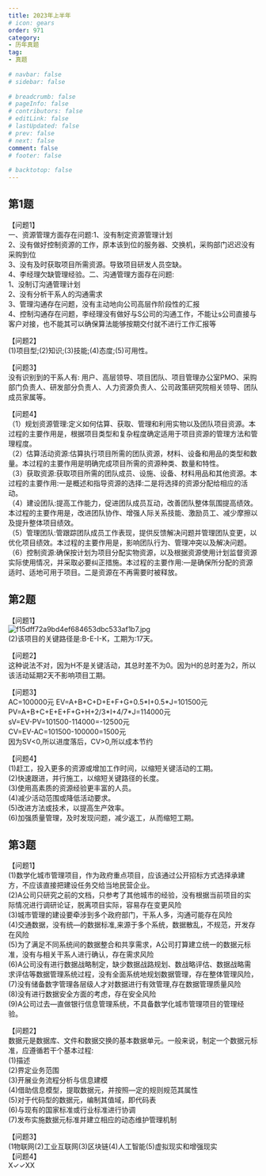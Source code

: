 ```yaml
---  
title: 2023年上半年  
# icon: gears  
order: 971  
category:  
- 历年真题  
tag:  
- 真题  
  
# navbar: false  
# sidebar: false  
  
# breadcrumb: false  
# pageInfo: false  
# contributors: false  
# editLink: false  
# lastUpdated: false  
# prev: false  
# next: false  
comment: false  
# footer: false  
  
# backtotop: false  
---  
```

## 第1题 ##

【问题1】  
一、资源管理方面存在问题:1、没有制定资源管理计划  
2、没有做好控制资源的工作，原本该到位的服务器、交换机，采购部门迟迟没有采购到位  
3、没有及时获取项目所需资源。导致项目研发人员空缺。  
4、李经理欠缺管理经验。二、沟通管理方面存在问题:  
1、没制订沟通管理计划  
2、没有分析干系人的沟通需求  
3、管理沟通存在问题，没有主动地向公司高层作阶段性的汇报  
4、控制沟通存在问题，李经理没有做好与S公司的沟通工作，不能让s公司直接与客户对接，也不能其可以确保算法能够按期交付就不进行工作汇报等  
  
【问题2】  
(1)项目型;(2)知识;(3)技能;(4)态度;(5)可用性。  
  
【问题3】  
没有识别到的干系人有: 用户、高层领导、项目团队、项目管理办公室PMO、采购部门负责人、研发部分负责人、人力资源负责人、公司政策研究院相关领导、团队成员家属等。  
  
【问题4】  
（1）规划资源管理:定义如何估算、获取、管理和利用实物以及团队项目资源。本过程的主要作用是，根据项目类型和复杂程度确定适用于项目资源的管理方法和管理程度。  
（2）估算活动资源:估算执行项目所需的团队资源，材料、设备和用品的类型和数量。本过程的主要作用是明确完成项目所需的资源种类、数量和特性。  
（3）获取资源:获取项目所需的团队成员、设施、设备、材料用品和其他资源。本过程的主要作用:一是概述和指导资源的选择:二是将选择的资源分配给相应的活动。  
（4）建设团队:提高工作能力，促进团队成员互动，改善团队整体氛围提高绩效。本过程的主要作用是，改进团队协作、增强人际关系技能、激励员工、减少摩擦以及提升整体项目绩效。  
（5）管理团队:管跟踪团队成员工作表现，提供反馈解决问题并管理团队变更，以优化项目绩效。本过程的主要作用是，影响团队行为、管理冲突以及解决问题。  
（6）控制资源:确保按计划为项目分配实物资源，以及根据资源使用计划监督资源实际使用情况，并采取必要纠正措施。本过程的主要作用:—是确保所分配的资源适时、适地可用于项目。二是资源在不再需要时被释放。  


## 第2题 ##

【问题1】  
![f15dff72a9bd4ef684653dbc533af1b7.jpg][]  
(2)该项目的关键路径是:B-E-I-K，工期为:17天。  
  
【问题2】  
这种说法不对，因为H不是关键活动，其总时差不为0。因为H的总时差为2，所以该活动延期2天不影响项目工期。  
  
【问题3】  
AC=100000元 EV=A+B+C+D+E+F+G+0.5\*I+0.5\*J=101500元  
PV=A+B+C+E+E+F+G+H+2/3\*I+4/7\*J=114000元  
sV=EV-PV=101500-114000=-12500元  
CV=EV-AC=101500-100000=1500元  
因为SV&lt;0,所以进度落后，CV&gt;0,所以成本节约  
  
【问题4】  
(1)赶工，投入更多的资源或增加工作时间，以缩短关键活动的工期。  
(2)快速跟进，并行施工，以缩短关键路径的长度。  
(3)使用高素质的资源经验更丰富的人员。  
(4)减少活动范围或降低活动要求。  
(5)改进方法或技术，以提高生产效率。  
(6)加强质量管理，及时发现问题，减少返工，从而缩短工期。  


## 第3题 ##

【问题1】  
(1)数学化城市管理项目，作为政府重点项目，应该通过公开招标方式选择承建方，不应该直接把建设任务交给当地民营企业。  
(2)A公司只研究之前的文档，只参考了其他城市的经验，没有根据当前项目的实际情况进行调研论证，脱离项目实际，容易存在变更风险  
(3)城市管理的建设要牵涉到多个政府部门，干系人多，沟通可能存在风险  
(4)交通数据，没有统—的数据标准,来源于多个系统，数据散乱，不规范，开发存在风险  
(5)为了满足不同系统间的数据整合和共享需求，A公司打算建立统一的数据元标准，没有与相关干系人进行确认，存在需求风险  
(6)A公司没有进行数据战略制定，缺少数据战路规划、数战略评估、数据战略需求评估等数据管理系统过程，没有全面系统地规划数据管理，存在整体管理风险，  
(7)没有储备数字管理各层级人才对数据进行有效管理,存在数据管理质量风险  
(8)没有进行数据安全方面的考虑，存在安全风险  
(9)A公司过去—直做银行信息管理系统，不具备数学化城市管理项目的管理经验。  
  
【问题2】  
数据元是数据库、文件和数据交换的基本数据单元。一般来说，制定一个数据元标准，应遵循若干个基本过程:  
(1)描述  
(2)界定业务范围  
(3)开展业务流程分析与信息建模  
(4)借助信息模型，提取数据元，并按照—定的规则规范其属性  
(5)对于代码型的数据元，编制其值域，即代码表  
(6)与现有的国家标准或行业标准进行协调  
(7)发布实施数据元标准并建立相应的动态维护管理机制  
  
【问题3】  
(1物联网(2)工业互联网(3)区块链(4)人工智能(5)虚拟现实和增强现实  
【问题4】  
X✓✓XX  



[f15dff72a9bd4ef684653dbc533af1b7.jpg]: https://www.xkxxkx.cn/file/exam/software/信息系统项目管理师/案例/第2题/f15dff72a9bd4ef684653dbc533af1b7.jpg
